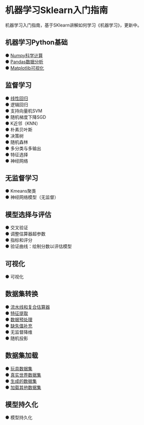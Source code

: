 # 机器学习Sklearn入门指南
机器学习入门指南，基于SKlearn讲解如何学习《机器学习》，更新中。 

## 机器学习Python基础  
●  [Numpy科学计算](https://github.com/solidglue/Machine_Learning_Sklearn_Examples/blob/master/00_Python_basics/00_01_Numpy_basic.ipynb)  
●  [Pandas数据分析](https://github.com/solidglue/Machine_Learning_Sklearn_Examples/blob/master/00_Python_basics/00_02_Pandas_basic.ipynb)  
●  [Matplotlib可视化](https://github.com/solidglue/Machine_Learning_Sklearn_Examples/blob/master/00_Python_basics/00_03_Matplotlib_basic.ipynb)    

## 监督学习
●  [线性回归](https://github.com/solidglue/Machine_Learning_Sklearn_Jupyter_Demo/blob/master/01_Supervised_learning/01_01_Linear_regression.ipynb)  
●  逻辑回归  
●  支持向量机SVM   
●  随机梯度下降SGD  
●  K近邻（KNN）  
●  朴素贝叶斯  
●  决策树  
●  随机森林  
●  多分类与多输出  
●  特征选择  
●  神经网络  

## 无监督学习
●  Kmeans聚类  
●  神经网络模型（无监督）  

## 模型选择与评估
●  交叉验证  
●  调整估算器超参数  
●  指标和评分  
●  验证曲线：绘制分数以评估模型  

## 可视化
●  可视化  

## 数据集转换
●  [流水线和复合估算器](https://github.com/solidglue/Machine_Learning_Sklearn_Examples/blob/master/05_Dataset_transformations/05_01_Pipelines_and_composite_estimators.ipynb)  
●  [特征提取](https://github.com/solidglue/Machine_Learning_Sklearn_Examples/blob/master/05_Dataset_transformations/05_02_Feature_extraction.ipynb)  
●  [数据预处理](https://github.com/solidglue/Machine_Learning_Sklearn_Examples/blob/master/05_Dataset_transformations/05_03_Preprocessing_data.ipynb)  
●  [缺失值补充](https://github.com/solidglue/Machine_Learning_Sklearn_Examples/blob/master/05_Dataset_transformations/05_04_Imputation_of_missing_values.ipynb)  
●  无监督降维  
●  随机投影  

## 数据集加载
●  [玩具数据集](https://github.com/solidglue/Machine_Learning_Sklearn_Examples/blob/master/06_Dataset_loading/06_01_Toy_datasets.ipynb)  
●  [真实世界数据集](https://github.com/solidglue/Machine_Learning_Sklearn_Examples/blob/master/06_Dataset_loading/06_02_Real_world_datasets.ipynb)  
●  [生成的数据集](https://github.com/solidglue/Machine_Learning_Sklearn_Examples/blob/master/06_Dataset_loading/06_03_Generated%20datasets.ipynb)  
●  [加载其他数据集](https://github.com/solidglue/Machine_Learning_Sklearn_Examples/blob/master/06_Dataset_loading/06_04_load_files.ipynb)  


## 模型持久化
●  模型持久化  

